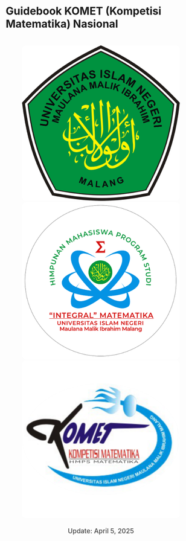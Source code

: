 # Guidebook KOMET (Kompetisi Matematika) Nasional

<div class="komet-cover">
    <div>
        <img src="/img/logo1.png" alt="Logo UIN">
        <img src="/img/logo2.png" alt="Logo HMPS">
        <img src="/img/logo3.png" alt="Logo KOMET">
    </div>
    <p class="cover-update-date">Update: April 5, 2025</p>
</div>

<style>
.komet-cover {
    text-align: center;
    margin: 40px 0;
    padding: 0 20px;
}

.komet-cover img {
    max-width: 100%;
    width: min(500px, 90%);
    height: auto;
    border-radius: 10px;
}

.cover-update-date {
    font-size: calc(0.9rem + 0.3vw);
    color: var(--text-color);
    margin-top: 20px;
    opacity: 0.8;
    font-weight: 500;
}
</style>

